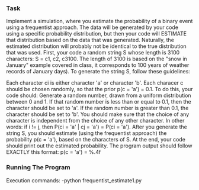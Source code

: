 ### Task
  Implement a simulation, where you estimate the probability of a binary event using a frequentist approach. 
  The data will be generated by your code using a specific probability distribution, but then your code will ESTIMATE that distribution based on the data that was generated.
  Naturally, the estimated distribution will probably not be identical to the true distribution that was used.
  First, your code a random string S whose length is 3100 characters: S = c1, c2, c3100. The length of 3100 is based on the "snow in January" example covered in class, it corresponds to 100 years of weather records of January days). To generate the string S, follow these guidelines:

  Each character ci is either character 'a' or character 'b'.
  Each characer c should be chosen randomly, so that the prior p(c = 'a') = 0.1. To do this, your code should:
  Generate a random number, drawn from a uniform distribution between 0 and 1.
  If that random number is less than or equal to 0.1, then the character should be set to 'a'. If the random number is greater than 0.1, the character should be set to 'b'.
  You should make sure that the choice of any character is independent from the choice of any other character. In other words: if i != j, then P(ci = 'a' | cj = 'a') = P(ci = 'a').
  After you generate the string S, you should estimate (using the frequentist approach) the probability p(c = 'a'), based on the characters of S. At the end, your code should print out the estimated probability. 
  The program output should follow EXACTLY this format:
  p(c = 'a') = %.4f
  
  ### Running The Program 
  
   Execution commands:
       -python frequentist_estimate1.py
